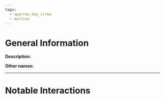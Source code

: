 ```yaml
---
tags:
  - sparrow_key_crrew
  - martian
---
```


# General Information
**Description:** 

**Other names:** 

---


# Notable Interactions
